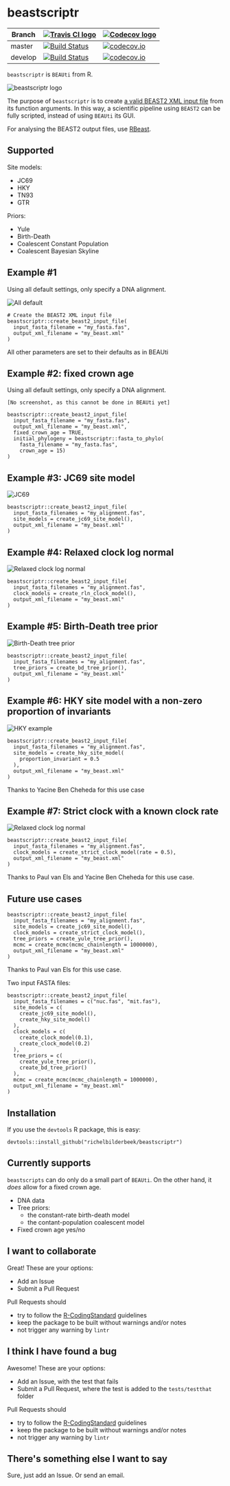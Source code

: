 # beastscriptr

Branch|[![Travis CI logo](TravisCI.png)](https://travis-ci.org)|[![Codecov logo](Codecov.png)](https://www.codecov.io)
---|---|---
master|[![Build Status](https://travis-ci.org/richelbilderbeek/beastscriptr.svg?branch=master)](https://travis-ci.org/richelbilderbeek/beastscriptr)|[![codecov.io](https://codecov.io/github/richelbilderbeek/beastscriptr/coverage.svg?branch=master)](https://codecov.io/github/richelbilderbeek/beastscriptr/branch/master)
develop|[![Build Status](https://travis-ci.org/richelbilderbeek/beastscriptr.svg?branch=develop)](https://travis-ci.org/richelbilderbeek/beastscriptr)|[![codecov.io](https://codecov.io/github/richelbilderbeek/beastscriptr/coverage.svg?branch=develop)](https://codecov.io/github/richelbilderbeek/beastscriptr/branch/develop)

`beastscriptr` is `BEAUti` from R.

![beastscriptr logo](beastscriptr_logo.png)

The purpose of `beastscriptr` is to create 
[a valid BEAST2 XML input file](inst/extdata/birth_death_0_20151005.xml)
from its function arguments. In this way, a scientific pipeline using 
`BEAST2` can be fully scripted, instead of using `BEAUti` its GUI.

For analysing the BEAST2 output files, use [RBeast](https://github.com/beast-dev/RBeast).

## Supported

Site models:

 * JC69
 * HKY
 * TN93
 * GTR

Priors:

 * Yule
 * Birth-Death
 * Coalescent Constant Population
 * Coalescent Bayesian Skyline


## Example #1

Using all default settings, only specify a DNA alignment.

![All default](all_default.png)

```
# Create the BEAST2 XML input file
beastscriptr::create_beast2_input_file(
  input_fasta_filename = "my_fasta.fas",
  output_xml_filename = "my_beast.xml"
)
```

All other parameters are set to their defaults as in BEAUti

## Example #2: fixed crown age

Using all default settings, only specify a DNA alignment.

```
[No screenshot, as this cannot be done in BEAUti yet]
```

```
beastscriptr::create_beast2_input_file(
  input_fasta_filename = "my_fasta.fas",
  output_xml_filename = "my_beast.xml",
  fixed_crown_age = TRUE,
  initial_phylogeny = beastscriptr::fasta_to_phylo(
    fasta_filename = "my_fasta.fas",
    crown_age = 15)
)
```

## Example #3: JC69 site model

![JC69](jc69_2_4.png)

```
beastscriptr::create_beast2_input_file(
  input_fasta_filenames = "my_alignment.fas",
  site_models = create_jc69_site_model(), 
  output_xml_filename = "my_beast.xml"
)
```

## Example #4: Relaxed clock log normal

![Relaxed clock log normal](relaxed_clock_log_normal_2_4)

```
beastscriptr::create_beast2_input_file(
  input_fasta_filenames = "my_alignment.fas",
  clock_models = create_rln_clock_model(), 
  output_xml_filename = "my_beast.xml"
)
```

## Example #5: Birth-Death tree prior

![Birth-Death tree prior](birth_death_2_4)

```
beastscriptr::create_beast2_input_file(
  input_fasta_filenames = "my_alignment.fas",
  tree_priors = create_bd_tree_prior(), 
  output_xml_filename = "my_beast.xml"
)
```

## Example #6: HKY site model with a non-zero proportion of invariants

![HKY example](hky_prop_invariant_0_5_2_4.png)

```
beastscriptr::create_beast2_input_file(
  input_fasta_filenames = "my_alignment.fas",
  site_models = create_hky_site_model(
    proportion_invariant = 0.5
  ), 
  output_xml_filename = "my_beast.xml"
)
```

Thanks to Yacine Ben Cheheda for this use case

## Example #7: Strict clock with a known clock rate

![Relaxed clock log normal](relaxed_clock_log_normal_2_4)

```
beastscriptr::create_beast2_input_file(
  input_fasta_filenames = "my_alignment.fas",
  clock_models = create_strict_clock_model(rate = 0.5), 
  output_xml_filename = "my_beast.xml"
)
```


Thanks to Paul van Els and Yacine Ben Cheheda for this use case.

## Future use cases

```
beastscriptr::create_beast2_input_file(
  input_fasta_filenames = "my_alignment.fas",
  site_models = create_jc69_site_model(), 
  clock_models = create_strict_clock_model(), 
  tree_priors = create_yule_tree_prior(), 
  mcmc = create_mcmc(mcmc_chainlength = 1000000),
  output_xml_filename = "my_beast.xml"
)
```

Thanks to Paul van Els for this use case.

Two input FASTA files:

```
beastscriptr::create_beast2_input_file(
  input_fasta_filenames = c("nuc.fas", "mit.fas"),
  site_models = c(
    create_jc69_site_model(), 
    create_hky_site_model()
  ),
  clock_models = c(
    create_clock_model(0.1), 
    create_clock_model(0.2)
  ),
  tree_priors = c(
    create_yule_tree_prior(), 
    create_bd_tree_prior()
  ),
  mcmc = create_mcmc(mcmc_chainlength = 1000000),
  output_xml_filename = "my_beast.xml"
)
```

## Installation

If you use the `devtools` R package, this is easy:

```
devtools::install_github("richelbilderbeek/beastscriptr")
```

## Currently supports

`beastscripts` can do only do a small part of `BEAUti`.
On the other hand, it *does* allow for a fixed crown age.

 * DNA data
 * Tree priors:
    * the constant-rate birth-death model
    * the contant-population coalescent model
 * Fixed crown age yes/no

## I want to collaborate

Great! These are your options:

 * Add an Issue
 * Submit a Pull Request

Pull Requests should
 * try to follow the [R-CodingStandard](https://github.com/richelbilderbeek/R-CodingStandard) guidelines
 * keep the package to be built without warnings and/or notes
 * not trigger any warning by `lintr`

## I think I have found a bug

Awesome! These are your options:

 * Add an Issue, with the test that fails
 * Submit a Pull Request, where the test is added to the `tests/testthat` folder

Pull Requests should
 * try to follow the [R-CodingStandard](https://github.com/richelbilderbeek/R-CodingStandard) guidelines
 * keep the package to be built without warnings and/or notes
 * not trigger any warning by `lintr`

## There's something else I want to say

Sure, just add an Issue. Or send an email.
